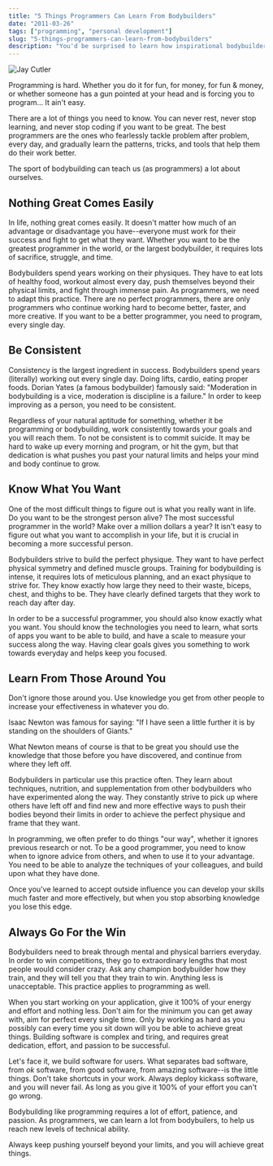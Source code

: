 ```yaml
---
title: "5 Things Programmers Can Learn From Bodybuilders"
date: "2011-03-26"
tags: ["programming", "personal development"]
slug: "5-things-programmers-can-learn-from-bodybuilders"
description: "You'd be surprised to learn how inspirational bodybuilders can be to programmers like me."
---
```



![Jay Cutler][]

Programming is hard.  Whether you do it for fun, for money, for fun & money, or
whether someone has a gun pointed at your head and is forcing you to program...
It ain't easy.

There are a lot of things you need to know.  You can never rest, never stop
learning, and never stop coding if you want to be great.  The best programmers
are the ones who fearlessly tackle problem after problem, every day, and
gradually learn the patterns, tricks, and tools that help them do their work
better.

The sport of bodybuilding can teach us (as programmers) a lot about ourselves.


## Nothing Great Comes Easily

In life, nothing great comes easily.  It doesn't matter how much of an
advantage or disadvantage you have--everyone must work for their success and
fight to get what they want.  Whether you want to be the greatest programmer in
the world, or the largest bodybuilder, it requires lots of sacrifice, struggle,
and time.

Bodybuilders spend years working on their physiques.  They have to eat lots of
healthy food, workout almost every day, push themselves beyond their physical
limits, and fight through immense pain.  As programmers, we need to adapt this
practice.  There are no perfect programmers, there are only programmers who
continue working hard to become better, faster, and more creative.  If you want
to be a better programmer, you need to program, every single day.


## Be Consistent

Consistency is the largest ingredient in success.  Bodybuilders spend years
(literally) working out every single day.  Doing lifts, cardio, eating proper
foods.  Dorian Yates (a famous bodybuilder) famously said: "Moderation in
bodybuilding is a vice, moderation is discipline is a failure."  In order to
keep improving as a person, you need to be consistent.

Regardless of your natural aptitude for something, whether it be programming or
bodybuilding, work consistently towards your goals and you will reach them.  To
not be consistent is to commit suicide.  It may be hard to wake up every
morning and program, or hit the gym, but that dedication is what pushes you
past your natural limits and helps your mind and body continue to grow.


## Know What You Want

One of the most difficult things to figure out is what you really want in life.
Do you want to be the strongest person alive?  The most successful programmer
in the world?  Make over a million dollars a year?  It isn't easy to figure out
what you want to accomplish in your life, but it is crucial in becoming a more
successful person.

Bodybuilders strive to build the perfect physique.  They want to have perfect
physical symmetry and defined muscle groups.  Training for bodybuilding is
intense, it requires lots of meticulous planning, and an exact physique to
strive for.  They know exactly how large they need to their waste, biceps,
chest, and thighs to be.  They have clearly defined targets that they work to
reach day after day.

In order to be a successful programmer, you should also know exactly what you
want.  You should know the technologies you need to learn, what sorts of apps
you want to be able to build, and have a scale to measure your success along
the way.  Having clear goals gives you something to work towards everyday and
helps keep you focused.


## Learn From Those Around You

Don't ignore those around you.  Use knowledge you get from other people to
increase your effectiveness in whatever you do.

Isaac Newton was famous for saying: "If I have seen a little further it is by
standing on the shoulders of Giants."

What Newton means of course is that to be great you should use the knowledge
that those before you have discovered, and continue from where they left off.

Bodybuilders in particular use this practice often.  They learn about
techniques, nutrition, and supplementation from other bodybuilders who have
experimented along the way.  They constantly strive to pick up where others
have left off and find new and more effective ways to push their bodies beyond
their limits in order to achieve the perfect physique and frame that they want.

In programming, we often prefer to do things "our way", whether it ignores
previous research or not.  To be a good programmer, you need to know when to
ignore advice from others, and when to use it to your advantage.  You need to
be able to analyze the techniques of your colleagues, and build upon what they
have done.

Once you've learned to accept outside influence you can develop your skills
much faster and more effectively, but when you stop absorbing knowledge you
lose this edge.


## Always Go For the Win

Bodybuilders need to break through mental and physical barriers everyday.  In
order to win competitions, they go to extraordinary lengths that most people
would consider crazy.  Ask any champion bodybuilder how they train, and they
will tell you that they train to win.  Anything less is unacceptable.  This
practice applies to programming as well.

When you start working on your application, give it 100% of your energy and
effort and nothing less.  Don't aim for the minimum you can get away with, aim
for perfect every single time.  Only by working as hard as you possibly can
every time you sit down will you be able to achieve great things.  Building
software is complex and tiring, and requires great dedication, effort, and
passion to be successful.

Let's face it, we build software for users.  What separates bad software, from
*ok* software, from good software, from amazing software--is the little things.
Don't take shortcuts in your work.  Always deploy kickass software, and you
will never fail.  As long as you give it 100% of your effort you can't go
wrong.

Bodybuilding like programming requires a lot of effort, patience, and passion.
As programmers, we can learn a lot from bodybuilers, to help us reach new
levels of technical ability.

Always keep pushing yourself beyond your limits, and you will achieve great
things.


  [Jay Cutler]: /static/blog/images/2011/jay-cutler.png "Jay Cutler"
